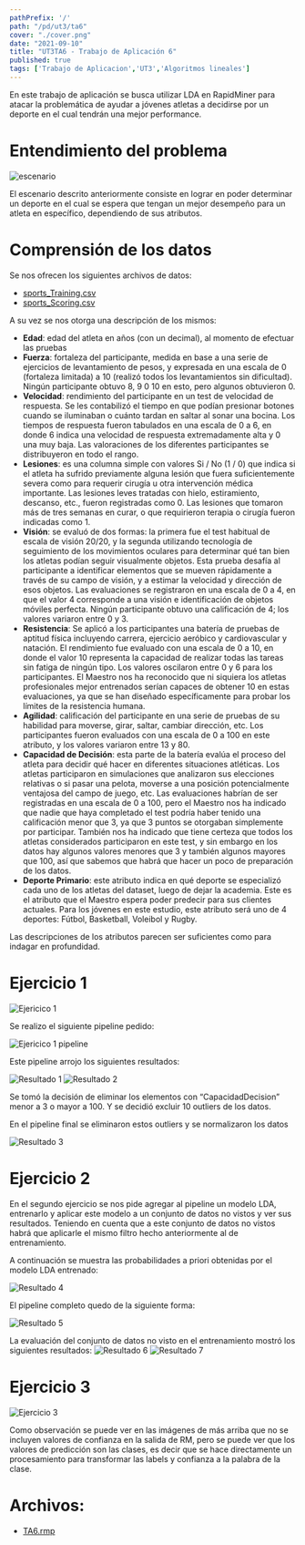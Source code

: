 ```yaml
---
pathPrefix: '/'
path: "/pd/ut3/ta6"
cover: "./cover.png"
date: "2021-09-10"
title: "UT3TA6 - Trabajo de Aplicación 6"
published: true
tags: ['Trabajo de Aplicacion','UT3','Algoritmos lineales']
---
```


En este trabajo de aplicación se busca utilizar LDA en RapidMiner para atacar la problemática de ayudar a jóvenes atletas a decidirse por un deporte en el cual tendrán una mejor performance.

# Entendimiento del problema

![escenario](https://github.com/JuanFKurucz/ia-portfolio/blob/main/content/posts/ut/ut3/ta/ta6/cover.png?raw=true)

El escenario descrito anteriormente consiste en lograr en poder determinar un deporte en el cual se espera que tengan un mejor desempeño para un atleta en específico, dependiendo de sus atributos.

# Comprensión de los datos

Se nos ofrecen los siguientes archivos de datos:
- [sports_Training.csv](https://github.com/JuanFKurucz/ia-portfolio/blob/main/content/posts/ut/ut3/ta/ta6/sports_Training.csv)
- [sports_Scoring.csv](https://github.com/JuanFKurucz/ia-portfolio/blob/main/content/posts/ut/ut3/ta/ta6/sports_Scoring.csv)

A su vez se nos otorga una descripción de los mismos:


- **Edad**: edad del atleta en años (con un decimal), al momento de efectuar las pruebas
- **Fuerza**: fortaleza del participante, medida en base a una serie de ejercicios de levantamiento de pesos, y expresada en una escala de 0 (fortaleza limitada) a 10 (realizó todos los levantamientos sin dificultad). Ningún participante obtuvo 8, 9 0 10 en esto, pero algunos obtuvieron 0.
- **Velocidad**: rendimiento del participante en un test de velocidad de respuesta. Se les contabilizó el tiempo en que podían presionar botones cuando se iluminaban o cuánto tardan en saltar al sonar una bocina. Los tiempos de respuesta fueron tabulados en una escala de 0 a 6, en donde 6 indica una velocidad de respuesta extremadamente alta y 0 una muy baja. Las valoraciones de los diferentes participantes se distribuyeron en todo el rango.
- **Lesiones**: es una columna simple con valores Si / No (1 / 0) que indica si el atleta ha sufrido previamente alguna lesión que fuera suficientemente severa como para requerir cirugía u otra intervención médica importante. Las lesiones leves tratadas con hielo, estiramiento, descanso, etc., fueron registradas como 0. Las lesiones que tomaron más de tres semanas en curar, o que requirieron terapia o cirugía fueron indicadas como 1.
- **Visión**: se evaluó de dos formas: la primera fue el test habitual de escala de visión 20/20, y la segunda utilizando tecnología de seguimiento de los movimientos oculares para determinar qué tan bien los atletas podían seguir visualmente objetos. Esta prueba desafía al participante a identificar elementos que se mueven rápidamente a través de su  campo de visión, y a estimar la velocidad y dirección de esos objetos. Las evaluaciones se registraron en una escala de 0 a 4, en que el valor 4 corresponde a una visión e identificación de objetos móviles perfecta. Ningún participante obtuvo una calificación de 4; los valores variaron entre 0 y 3.
- **Resistencia**: Se aplicó a los participantes una batería de pruebas de aptitud física incluyendo carrera, ejercicio aeróbico y cardiovascular y natación. El rendimiento fue evaluado con una escala de 0 a 10, en donde el valor 10 representa la capacidad de realizar todas las tareas sin fatiga de ningún tipo. Los valores oscilaron entre 0 y 6 para los participantes. El Maestro nos ha reconocido que ni siquiera los atletas profesionales mejor entrenados serían capaces de obtener 10 en estas evaluaciones, ya que se han diseñado específicamente para probar los límites de la resistencia humana.
- **Agilidad**: calificación del participante en una serie de pruebas de su habilidad para moverse, girar, saltar, cambiar dirección, etc. Los participantes fueron evaluados con una escala de 0 a 100 en este atributo, y los valores variaron entre 13 y 80.
- **Capacidad de Decisión**: esta parte de la batería evalúa el proceso del atleta para decidir qué hacer en diferentes situaciones atléticas. Los atletas participaron en simulaciones que analizaron sus elecciones relativas o si pasar una pelota, moverse a una posición potencialmente ventajosa del campo de juego, etc. Las evaluaciones habrían de ser registradas en una escala de 0 a 100, pero el Maestro nos ha indicado que nadie que haya completado el test podría haber tenido una calificación menor que 3, ya que 3 puntos se otorgaban simplemente por participar. También nos ha indicado que tiene certeza que todos los atletas considerados participaron en este test, y sin embargo en los datos hay algunos valores menores que 3 y también algunos mayores que 100, así que sabemos que habrá que hacer un poco de preparación de los datos.
- **Deporte Primario**: este atributo indica en qué deporte se especializó cada uno de los atletas del dataset, luego de dejar la academia. Este es el atributo que el Maestro espera poder predecir para sus clientes actuales. Para los jóvenes en este estudio, este atributo será uno de 4 deportes: Fútbol, Basketball, Voleibol y Rugby. 

Las descripciones de los atributos parecen ser suficientes como para indagar en profundidad.

# Ejercicio 1

![Ejericico 1](https://github.com/JuanFKurucz/ia-portfolio/blob/main/content/posts/ut/ut3/ta/ta6/ej1.png?raw=true)

Se realizo el siguiente pipeline pedido:

![Ejericico 1 pipeline](https://github.com/JuanFKurucz/ia-portfolio/blob/main/content/posts/ut/ut3/ta/ta6/ej1.1.png?raw=true)

Este pipeline arrojo los siguientes resultados:

![Resultado 1](https://github.com/JuanFKurucz/ia-portfolio/blob/main/content/posts/ut/ut3/ta/ta6/ej1.2.png?raw=true)
![Resultado 2](https://github.com/JuanFKurucz/ia-portfolio/blob/main/content/posts/ut/ut3/ta/ta6/ej1.3.png?raw=true)

Se tomó la decisión de eliminar los elementos con “CapacidadDecision” menor a 3 o mayor a 100. Y se decidió excluir 10 outliers de los datos.

En el pipeline final se eliminaron estos outliers y se normalizaron los datos

![Resultado 3](https://github.com/JuanFKurucz/ia-portfolio/blob/main/content/posts/ut/ut3/ta/ta6/ej1.4.png?raw=true)

# Ejercicio 2

En el segundo ejercicio se nos pide agregar al pipeline un modelo LDA, entrenarlo y aplicar este modelo a un conjunto de datos no vistos y ver sus resultados. Teniendo en cuenta que a este conjunto de datos no vistos habrá que aplicarle el mismo filtro hecho anteriormente al de entrenamiento.

A continuación se muestra las probabilidades a priori obtenidas por el modelo LDA entrenado:

![Resultado 4](https://github.com/JuanFKurucz/ia-portfolio/blob/main/content/posts/ut/ut3/ta/ta6/ej2.1.png?raw=true)

El pipeline completo quedo de la siguiente forma:

![Resultado 5](https://github.com/JuanFKurucz/ia-portfolio/blob/main/content/posts/ut/ut3/ta/ta6/ej2.2.png?raw=true)

La evaluación del conjunto de datos no visto en el entrenamiento mostró los siguientes resultados:
![Resultado 6](https://github.com/JuanFKurucz/ia-portfolio/blob/main/content/posts/ut/ut3/ta/ta6/ej2.3.png?raw=true)
![Resultado 7](https://github.com/JuanFKurucz/ia-portfolio/blob/main/content/posts/ut/ut3/ta/ta6/ej2.4.png?raw=true)

# Ejercicio 3

![Ejercicio 3](https://github.com/JuanFKurucz/ia-portfolio/blob/main/content/posts/ut/ut3/ta/ta6/ej3.png?raw=true)

Como observación se puede ver en las imágenes de más arriba que no se incluyen valores de confianza en la salida de RM, pero se puede ver que los valores de predicción son las clases, es decir que se hace directamente un procesamiento para transformar las labels y confianza a la palabra de la clase.


# Archivos:

- [TA6.rmp](https://github.com/JuanFKurucz/ia-portfolio/blob/main/content/posts/ut/ut3/ta/ta6/TA6.rmp)


